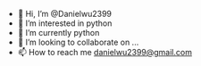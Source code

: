- 👋 Hi, I’m @Danielwu2399
- 👀 I’m interested in python
- 🌱 I’m currently python
- 💞️ I’m looking to collaborate on ...
- 📫 How to reach me danielwu2399@gmail.com

<!---
Danielwu2399/Danielwu2399 is a ✨ special ✨ repository because its `README.md` (this file) appears on your GitHub profile.
You can click the Preview link to take a look at your changes.
--->
